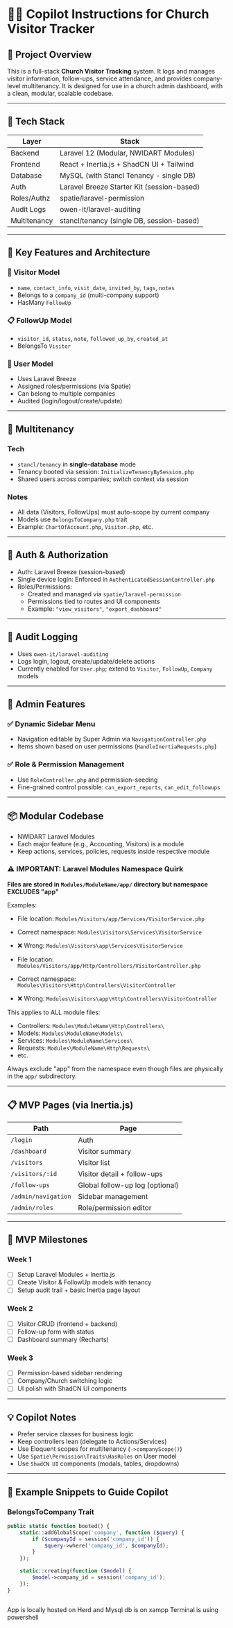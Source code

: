 # 🧑‍💻 Copilot Instructions for Church Visitor Tracker

## 🧩 Project Overview

This is a full-stack **Church Visitor Tracking** system. It logs and manages visitor information, follow-ups, service attendance, and provides company-level multitenancy. It is designed for use in a church admin dashboard, with a clean, modular, scalable codebase.

---

## 🧱 Tech Stack

| Layer        | Stack                                      |
| ------------ | ------------------------------------------ |
| Backend      | Laravel 12 (Modular, NWIDART Modules)      |
| Frontend     | React + Inertia.js + ShadCN UI + Tailwind  |
| Database     | MySQL (with Stancl Tenancy - single DB)    |
| Auth         | Laravel Breeze Starter Kit (session-based) |
| Roles/Authz  | spatie/laravel-permission                  |
| Audit Logs   | owen-it/laravel-auditing                   |
| Multitenancy | stancl/tenancy (single DB, session-based)  |

---

## 🔑 Key Features and Architecture

### 🧍 Visitor Model

- `name`, `contact_info`, `visit_date`, `invited_by`, `tags`, `notes`
- Belongs to a `company_id` (multi-company support)
- HasMany `FollowUp`

### 📋 FollowUp Model

- `visitor_id`, `status`, `note`, `followed_up_by`, `created_at`
- BelongsTo `Visitor`

### 👤 User Model

- Uses Laravel Breeze
- Assigned roles/permissions (via Spatie)
- Can belong to multiple companies
- Audited (login/logout/create/update)

---

## 🧮 Multitenancy

### Tech

- `stancl/tenancy` in **single-database** mode
- Tenancy booted via session: `InitializeTenancyBySession.php`
- Shared users across companies; switch context via session

### Notes

- All data (Visitors, FollowUps) must auto-scope by current company
- Models use `BelongsToCompany.php` trait
- Example: `ChartOfAccount.php`, `Visitor.php`, etc.

---

## 🔐 Auth & Authorization

- Auth: Laravel Breeze (session-based)
- Single device login: Enforced in `AuthenticatedSessionController.php`
- Roles/Permissions:
    - Created and managed via `spatie/laravel-permission`
    - Permissions tied to routes and UI components
    - Example: `"view_visitors"`, `"export_dashboard"`

---

## 🧾 Audit Logging

- Uses `owen-it/laravel-auditing`
- Logs login, logout, create/update/delete actions
- Currently enabled for `User.php`; extend to `Visitor`, `FollowUp`, `Company` models

---

## 🧰 Admin Features

### ✅ Dynamic Sidebar Menu

- Navigation editable by Super Admin via `NavigationController.php`
- Items shown based on user permissions (`HandleInertiaRequests.php`)

### ✅ Role & Permission Management

- Use `RoleController.php` and permission-seeding
- Fine-grained control possible: `can_export_reports`, `can_edit_followups`

---

## 📦 Modular Codebase

- NWIDART Laravel Modules
- Each major feature (e.g., Accounting, Visitors) is a module
- Keep actions, services, policies, requests inside respective module

### ⚠️ IMPORTANT: Laravel Modules Namespace Quirk

**Files are stored in `Modules/ModuleName/app/` directory but namespace EXCLUDES "app"**

Examples:

- File location: `Modules/Visitors/app/Services/VisitorService.php`
- Correct namespace: `Modules\Visitors\Services\VisitorService`
- ❌ Wrong: `Modules\Visitors\app\Services\VisitorService`

- File location: `Modules/Visitors/app/Http/Controllers/VisitorController.php`
- Correct namespace: `Modules\Visitors\Http\Controllers\VisitorController`
- ❌ Wrong: `Modules\Visitors\app\Http\Controllers\VisitorController`

This applies to ALL module files:

- Controllers: `Modules\ModuleName\Http\Controllers\`
- Models: `Modules\ModuleName\Models\`
- Services: `Modules\ModuleName\Services\`
- Requests: `Modules\ModuleName\Http\Requests\`
- etc.

Always exclude "app" from the namespace even though files are physically in the `app/` subdirectory.

---

## 📋 MVP Pages (via Inertia.js)

| Path                | Page                            |
| ------------------- | ------------------------------- |
| `/login`            | Auth                            |
| `/dashboard`        | Visitor summary                 |
| `/visitors`         | Visitor list                    |
| `/visitors/:id`     | Visitor detail + follow-ups     |
| `/follow-ups`       | Global follow-up log (optional) |
| `/admin/navigation` | Sidebar management              |
| `/admin/roles`      | Role/permission editor          |

---

## 🎯 MVP Milestones

### Week 1

- [ ] Setup Laravel Modules + Inertia.js
- [ ] Create Visitor & FollowUp models with tenancy
- [ ] Setup audit trail + basic Inertia page layout

### Week 2

- [ ] Visitor CRUD (frontend + backend)
- [ ] Follow-up form with status
- [ ] Dashboard summary (Recharts)

### Week 3

- [ ] Permission-based sidebar rendering
- [ ] Company/Church switching logic
- [ ] UI polish with ShadCN UI components

---

## 💡 Copilot Notes

- Prefer service classes for business logic
- Keep controllers lean (delegate to Actions/Services)
- Use Eloquent scopes for multitenancy (`->companyScope()`)
- Use `Spatie\Permission\Traits\HasRoles` on User model
- Use `ShadCN UI` components (modals, tables, dropdowns)

---

## 🧪 Example Snippets to Guide Copilot

### BelongsToCompany Trait

```php
public static function booted() {
    static::addGlobalScope('company', function ($query) {
        if ($companyId = session('company_id')) {
            $query->where('company_id', $companyId);
        }
    });

    static::creating(function ($model) {
        $model->company_id = session('company_id');
    });
}



```

App is locally hosted on Herd and Mysql db is on xampp
Terminal is using powershell
